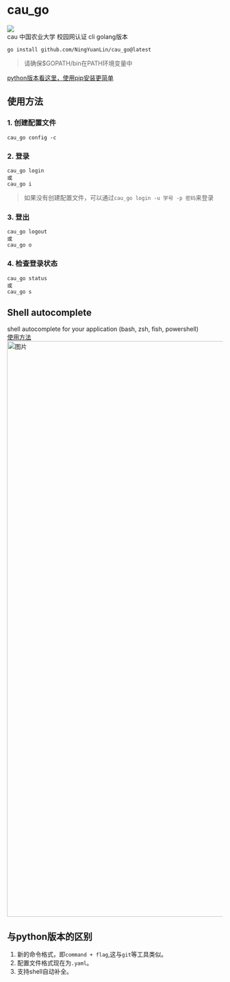 # cau_go
![](https://github.com/NingYuanLin/cau_go/actions/workflows/cd_release.yml/badge.svg)  
cau 中国农业大学 校园网认证 cli golang版本
```
go install github.com/NingYuanLin/cau_go@latest
```
> 请确保$GOPATH/bin在PATH环境变量中

[python版本看这里，使用pip安装更简单](https://github.com/NingYuanLin/cau_auth)

## 使用方法
### 1. 创建配置文件
```
cau_go config -c
```
### 2. 登录
```
cau_go login
或
cau_go i
```
> 如果没有创建配置文件，可以通过`cau_go login -u 学号 -p 密码`来登录
### 3. 登出
```
cau_go logout
或
cau_go o
```
### 4. 检查登录状态
```
cau_go status
或
cau_go s
```

## Shell autocomplete 
shell autocomplete for your application (bash, zsh, fish, powershell)  
[使用方法](https://github.com/spf13/cobra/blob/main/shell_completions.md)
<img width="1341" alt="图片" src="https://user-images.githubusercontent.com/57001533/192970538-65aace5f-2668-49bb-b313-6e60cfe99490.png">


## 与python版本的区别
1. 新的命令格式，即`command + flag`,这与`git`等工具类似。
2. 配置文件格式现在为`.yaml`。
3. 支持shell自动补全。
